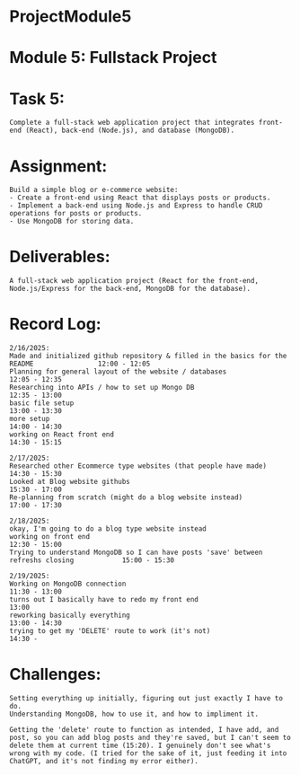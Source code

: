 # ProjectModule5
# Module 5: Fullstack Project
# Task 5:
    Complete a full-stack web application project that integrates front-end (React), back-end (Node.js), and database (MongoDB).

# Assignment:
    Build a simple blog or e-commerce website:
    - Create a front-end using React that displays posts or products.
    - Implement a back-end using Node.js and Express to handle CRUD operations for posts or products.
    - Use MongoDB for storing data.

# Deliverables:
    A full-stack web application project (React for the front-end, Node.js/Express for the back-end, MongoDB for the database).


# Record Log:
    2/16/2025:
    Made and initialized github repository & filled in the basics for the README                12:00 - 12:05
    Planning for general layout of the website / databases                                      12:05 - 12:35
    Researching into APIs / how to set up Mongo DB                                              12:35 - 13:00
    basic file setup                                                                            13:00 - 13:30
    more setup                                                                                  14:00 - 14:30
    working on React front end                                                                  14:30 - 15:15

    2/17/2025:
    Researched other Ecommerce type websites (that people have made)                            14:30 - 15:30
    Looked at Blog website githubs                                                              15:30 - 17:00
    Re-planning from scratch (might do a blog website instead)                                  17:00 - 17:30

    2/18/2025:
    okay, I'm going to do a blog type website instead
    working on front end                                                                        12:30 - 15:00
    Trying to understand MongoDB so I can have posts 'save' between refreshs closing            15:00 - 15:30

    2/19/2025:
    Working on MongoDB connection                                                               11:30 - 13:00
    turns out I basically have to redo my front end                                             13:00
    reworking basically everything                                                              13:00 - 14:30
    trying to get my 'DELETE' route to work (it's not)                                          14:30 - 




# Challenges:
    Setting everything up initially, figuring out just exactly I have to do.
    Understanding MongoDB, how to use it, and how to impliment it.

    Getting the 'delete' route to function as intended, I have add, and post, so you can add blog posts and they're saved, but I can't seem to delete them at current time (15:20). I genuinely don't see what's wrong with my code. (I tried for the sake of it, just feeding it into ChatGPT, and it's not finding my error either).